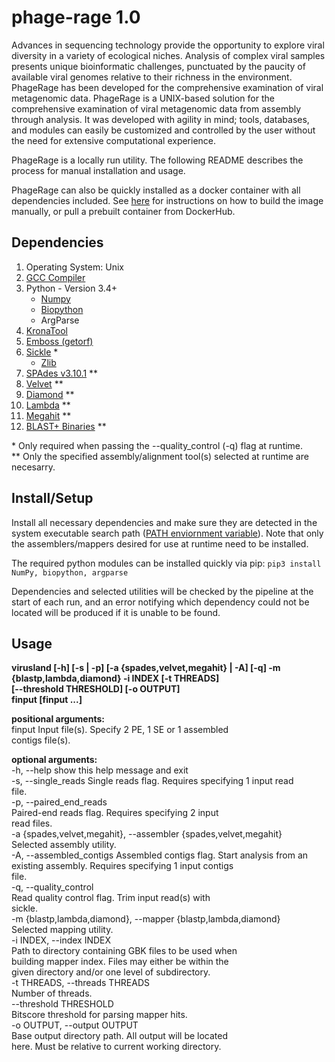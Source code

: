 # phage-rage 1.0  

Advances in sequencing technology provide the opportunity to explore viral diversity in a variety of ecological niches. Analysis of complex viral samples presents unique bioinformatic challenges, punctuated by the paucity of available viral genomes relative to their richness in the environment. PhageRage has been developed for the comprehensive examination of viral metagenomic data. PhageRage is a UNIX-based solution for the comprehensive examination of viral metagenomic data from assembly through analysis. It was developed with agility in mind; tools, databases, and modules can easily be customized and controlled by the user without the need for extensive computational experience.

PhageRage is a locally run utility. The following README describes the process for manual installation and usage.  

PhageRage can also be quickly installed as a docker container with all dependencies included. See [here](https://github.com/thatzopoulos/PhageRage-docker) for instructions on how to build the image manually, or pull a prebuilt container from DockerHub. 
  
## Dependencies  
1. Operating System: Unix  
2. [GCC Compiler](http://gcc.gnu.org/)  
3. Python - Version 3.4+   
    * [Numpy](https://www.scipy.org/scipylib/download.html)
    * [Biopython](http://biopython.org/wiki/Download)
    * ArgParse
4. [KronaTool](https://github.com/marbl/Krona/wiki/KronaTools)    
5. [Emboss (getorf)](http://emboss.sourceforge.net/apps/cvs/emboss/apps/getorf.html)  
6. [Sickle](https://github.com/ucdavis-bioinformatics/sickle) \*  
    * [Zlib](http://www.zlib.net/)  
7. [SPAdes v3.10.1](http://bioinf.spbau.ru/content/spades-download) \**  
8. [Velvet](https://github.com/dzerbino/velvet/tree/master) \**  
9. [Diamond](https://github.com/bbuchfink/diamond) \**  
10. [Lambda](https://seqan.github.io/lambda/) \**  
11. [Megahit](https://github.com/voutcn/megahit) \**   
12. [BLAST+ Binaries](ftp://ftp.ncbi.nlm.nih.gov/blast/executables/blast+/LATEST/) \**   

\* Only required when passing the --quality_control (-q) flag at runtime.   
\** Only the specified assembly/alignment tool(s) selected at runtime are necesarry. 


## Install/Setup
Install all necessary dependencies and make sure they are detected in the system executable search path ([PATH enviornment variable](https://help.ubuntu.com/community/EnvironmentVariables#Persistent_environment_variables)). Note that only the assemblers/mappers desired for use at runtime need to be installed. 

The required python modules can be installed quickly via pip: `pip3 install NumPy, biopython, argparse`

Dependencies and selected utilities will be checked by the pipeline at the start of each run, and an error notifying which dependency could not be located will be produced if it is unable to be found.  


## Usage 
**virusland [-h] [-s | -p] [-a {spades,velvet,megahit} | -A] [-q] -m  
                 {blastp,lambda,diamond} -i INDEX [-t THREADS]  
                 [--threshold THRESHOLD] [-o OUTPUT]  
                 finput [finput ...]**  



**positional arguments:**  
  finput                Input file(s). Specify 2 PE, 1 SE or 1 assembled  
                        contigs file(s).  
  
**optional arguments:**  
  -h, --help            show this help message and exit  
  -s, --single_reads    Single reads flag. Requires specifying 1 input read  
                        file.  
  -p, --paired_end_reads  
                        Paired-end reads flag. Requires specifying 2 input  
                        read files.  
  -a {spades,velvet,megahit}, --assembler {spades,velvet,megahit}  
                        Selected assembly utility.  
  -A, --assembled_contigs
                        Assembled contigs flag. Start analysis from an  
                        existing assembly. Requires specifying 1 input contigs  
                        file.  
  -q, --quality_control  
                        Read quality control flag. Trim input read(s) with  
                        sickle.  
  -m {blastp,lambda,diamond}, --mapper {blastp,lambda,diamond}  
                        Selected mapping utility.  
  -i INDEX, --index INDEX  
                        Path to directory containing GBK files to be used when  
                        building mapper index. Files may either be within the  
                        given directory and/or one level of subdirectory.  
  -t THREADS, --threads THREADS  
                        Number of threads.  
  --threshold THRESHOLD  
                        Bitscore threshold for parsing mapper hits.  
  -o OUTPUT, --output OUTPUT  
                        Base output directory path. All output will be located  
                        here. Must be relative to current working directory.  
